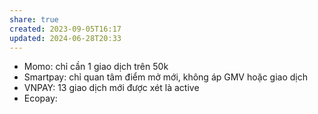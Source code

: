 ```yaml
---
share: true
created: 2023-09-05T16:17
updated: 2024-06-28T20:33
---
```

- Momo: chỉ cần 1 giao dịch trên 50k
- Smartpay: chỉ quan tâm điểm mở mới, không áp GMV hoặc giao dịch
- VNPAY: 13 giao dịch mới được xét là active
- Ecopay: 